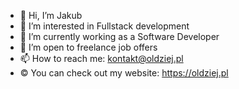 - 👋 Hi, I’m Jakub
- 👀 I’m interested in Fullstack development
- 🌱 I’m currently working as a Software Developer
- 💞️ I’m open to freelance job offers
- 📫 How to reach me: kontakt@oldziej.pl
- ©️ You can check out my website: https://oldziej.pl
